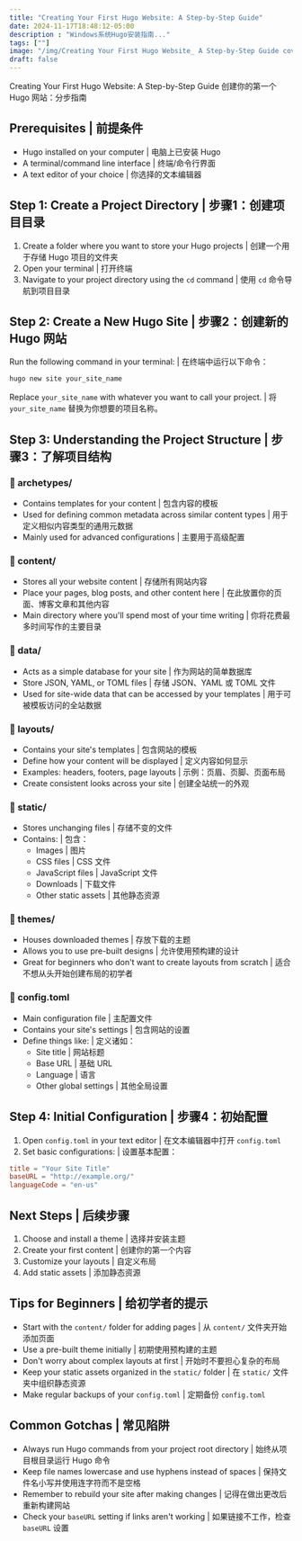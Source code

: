 ```yaml
---
title: "Creating Your First Hugo Website: A Step-by-Step Guide"
date: 2024-11-17T18:48:12-05:00
description : "Windows系统Hugo安装指南..."
tags: [""]
image: "/img/Creating Your First Hugo Website_ A Step-by-Step Guide cover photo.png"
draft: false
---
```


Creating Your First Hugo Website: A Step-by-Step Guide
创建你的第一个 Hugo 网站：分步指南

## Prerequisites | 前提条件
- Hugo installed on your computer | 电脑上已安装 Hugo
- A terminal/command line interface | 终端/命令行界面
- A text editor of your choice | 你选择的文本编辑器

## Step 1: Create a Project Directory | 步骤1：创建项目目录
1. Create a folder where you want to store your Hugo projects | 创建一个用于存储 Hugo 项目的文件夹
2. Open your terminal | 打开终端
3. Navigate to your project directory using the `cd` command | 使用 `cd` 命令导航到项目目录

## Step 2: Create a New Hugo Site | 步骤2：创建新的 Hugo 网站
Run the following command in your terminal: | 在终端中运行以下命令：
```bash
hugo new site your_site_name
```
Replace `your_site_name` with whatever you want to call your project. | 将 `your_site_name` 替换为你想要的项目名称。

## Step 3: Understanding the Project Structure | 步骤3：了解项目结构

### 📁 archetypes/
- Contains templates for your content | 包含内容的模板
- Used for defining common metadata across similar content types | 用于定义相似内容类型的通用元数据
- Mainly used for advanced configurations | 主要用于高级配置

### 📁 content/
- Stores all your website content | 存储所有网站内容
- Place your pages, blog posts, and other content here | 在此放置你的页面、博客文章和其他内容
- Main directory where you'll spend most of your time writing | 你将花费最多时间写作的主要目录

### 📁 data/
- Acts as a simple database for your site | 作为网站的简单数据库
- Store JSON, YAML, or TOML files | 存储 JSON、YAML 或 TOML 文件
- Used for site-wide data that can be accessed by your templates | 用于可被模板访问的全站数据

### 📁 layouts/
- Contains your site's templates | 包含网站的模板
- Define how your content will be displayed | 定义内容如何显示
- Examples: headers, footers, page layouts | 示例：页眉、页脚、页面布局
- Create consistent looks across your site | 创建全站统一的外观

### 📁 static/
- Stores unchanging files | 存储不变的文件
- Contains: | 包含：
  - Images | 图片
  - CSS files | CSS 文件
  - JavaScript files | JavaScript 文件
  - Downloads | 下载文件
  - Other static assets | 其他静态资源

### 📁 themes/
- Houses downloaded themes | 存放下载的主题
- Allows you to use pre-built designs | 允许使用预构建的设计
- Great for beginners who don't want to create layouts from scratch | 适合不想从头开始创建布局的初学者

### 📄 config.toml
- Main configuration file | 主配置文件
- Contains your site's settings | 包含网站的设置
- Define things like: | 定义诸如：
  - Site title | 网站标题
  - Base URL | 基础 URL
  - Language | 语言
  - Other global settings | 其他全局设置

## Step 4: Initial Configuration | 步骤4：初始配置
1. Open `config.toml` in your text editor | 在文本编辑器中打开 `config.toml`
2. Set basic configurations: | 设置基本配置：
```toml
title = "Your Site Title"
baseURL = "http://example.org/"
languageCode = "en-us"
```

## Next Steps | 后续步骤
1. Choose and install a theme | 选择并安装主题
2. Create your first content | 创建你的第一个内容
3. Customize your layouts | 自定义布局
4. Add static assets | 添加静态资源

## Tips for Beginners | 给初学者的提示
- Start with the `content/` folder for adding pages | 从 `content/` 文件夹开始添加页面
- Use a pre-built theme initially | 初期使用预构建的主题
- Don't worry about complex layouts at first | 开始时不要担心复杂的布局
- Keep your static assets organized in the `static/` folder | 在 `static/` 文件夹中组织静态资源
- Make regular backups of your `config.toml` | 定期备份 `config.toml`

## Common Gotchas | 常见陷阱
- Always run Hugo commands from your project root directory | 始终从项目根目录运行 Hugo 命令
- Keep file names lowercase and use hyphens instead of spaces | 保持文件名小写并使用连字符而不是空格
- Remember to rebuild your site after making changes | 记得在做出更改后重新构建网站
- Check your `baseURL` setting if links aren't working | 如果链接不工作，检查 `baseURL` 设置
